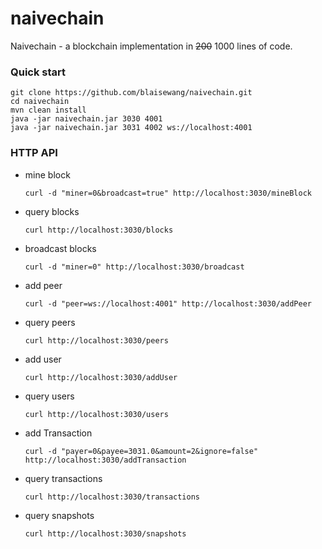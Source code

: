 # naivechain
Naivechain - a blockchain implementation in ~~200~~ 1000 lines of code.

### Quick start
```
git clone https://github.com/blaisewang/naivechain.git
cd naivechain
mvn clean install
java -jar naivechain.jar 3030 4001
java -jar naivechain.jar 3031 4002 ws://localhost:4001
```


### HTTP API

- mine block

  ```
  curl -d "miner=0&broadcast=true" http://localhost:3030/mineBlock
  ```

- query blocks

  ```
  curl http://localhost:3030/blocks
  ```
  
- broadcast blocks

  ```
  curl -d "miner=0" http://localhost:3030/broadcast
  ```

- add peer

  ```
  curl -d "peer=ws://localhost:4001" http://localhost:3030/addPeer
  ```

- query peers

  ```
  curl http://localhost:3030/peers
  ```
  
- add user

  ```
  curl http://localhost:3030/addUser
  ```

- query users

  ```
  curl http://localhost:3030/users
  ```
  
- add Transaction

  ```
  curl -d "payer=0&payee=3031.0&amount=2&ignore=false" http://localhost:3030/addTransaction
  ```

- query transactions

  ```
  curl http://localhost:3030/transactions
  ```

- query snapshots
 
  ```
  curl http://localhost:3030/snapshots
  ```
